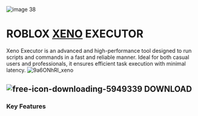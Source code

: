 ![image 38](https://github.com/user-attachments/assets/e61aac69-1c07-46c1-8f1a-b15ed472b7b8)

# **ROBLOX <ins>XENO</ins> EXECUTOR**

Xeno Executor is an advanced and high-performance tool designed to run scripts and commands in a fast and reliable manner. Ideal for both casual users and professionals, it ensures efficient task execution with minimal latency.
![9a6ONhRl_xeno](https://github.com/user-attachments/assets/46e56f06-b2ec-4c2c-8688-ed712d85e691)

## ![free-icon-downloading-5949339](https://github.com/user-attachments/assets/8e2b41dc-2abe-4142-95fb-3b1c44e1038b) **DOWNLOAD**
### **Key Features**



